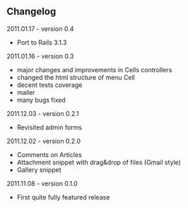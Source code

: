 Changelog
---------
2011.01.17 - version 0.4
* Port to Rails 3.1.3

2011.01.16 - version 0.3  
* major changes and improvements in Cells controllers  
* changed the html structure of menu Cell  
* decent tests coverage  
* mailer  
* many bugs fixed  
 
2011.12.03 - version 0.2.1   
* Revisited admin forms
 
2011.12.02 - version 0.2.0   
* Comments on Articles   
* Attachment snippet with drag&drop of files (Gmail style)   
* Gallery snippet
  
2011.11.08 - version 0.1.0   
* First quite fully featured release
 
